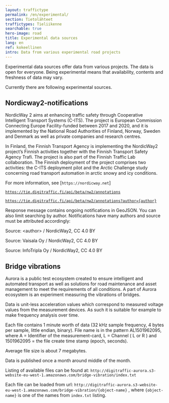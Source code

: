 ```yaml
---
layout: traffictype
permalink: /en/experimental/
section: Tietolähteet
traffictypes: Tieliikenne
searchable: true
hero-image: road
title: Experimental data sources
lang: en
ref: kokeellinen
intro: Data from various experimental road projects
---
```


Experimental data sources offer data from various projects. The data is open for everyone.
Being experimental means that availability, contents and freshness of data may vary.

Currently there are following experimental sources.

## Nordicway2-notifications

NordicWay 2 aims at enhancing traffic safety through Cooperative Intelligent Transport Systems (C-ITS). The project is European Commission Connecting Europe Facility-funded between 2017 and 2020, and it is implemented by the National Road Authorities of Finland, Norway, Sweden and Denmark as well as private companies and research centres.

In Finland, the Finnish Transport Agency is implementing the NordicWay2 project’s Finnish activities together with the Finnish Transport Safety Agency Trafi. The project is also part of the Finnish Traffic Lab collaboration. The Finnish deployment of the project comprises two activities: the C-ITS deployment pilot and the Arctic Challenge study concerning road transport automation in arctic snowy and icy conditions.

For more information, see [```https://nordicway.net```]

[```https://tie.digitraffic.fi/api/beta/nw2/annotations```](https://tie.digitraffic.fi/api/beta/nw2/annotations)

[```https://tie.digitraffic.fi/api/beta/nw2/annotations?author={author}```](https://tie.digitraffic.fi/api/beta/nw2/annotations?author={author})

Response message contains ongoing notifications in GeoJSON.  You can also limit searching by author.
Notifications have many authors and source must be attributed accordingly:

Source: \<author\> / NordicWay2, CC 4.0 BY

Source: Vaisala Oy / NordicWay2, CC 4.0 BY

Source: InfoTripla Oy / NordicWay2, CC 4.0 BY


## Bridge vibrations

Aurora is a public test ecosystem created to ensure intelligent and automated transport as well as solutions for road maintenance and asset 
management to meet the requirements of all conditions.
A part of Aurora ecosystem is an experiment measuring the vibrations of bridges.

Data is unit-less acceleration values which correspond to measured voltage values from the measurement devices. As such it is suitable for example to
make frequency analysis over time.

Each file contains 1 minute worth of data (32 kHz sample frequency, 4 bytes per sample, little endian, binary).
File name is in the pattern AL1501962095, where A = Identifier of the measurement-card, L = Channel ( L or R ) and 1501962095 = the file create 
time stamp (epoch, seconds).

Average file size is about 7 megabytes.

Data is published once a month around middle of the month.

Listing of available files can be found at:
`http://digitraffic-aurora.s3-website-eu-west-1.amazonaws.com/bridge-vibration/index.txt`

Each file can be loaded from url:
`http://digitraffic-aurora.s3-website-eu-west-1.amazonaws.com/bridge-vibration/{object-name}` , where `{object-name}` is one of the names from `index.txt`
listing.
